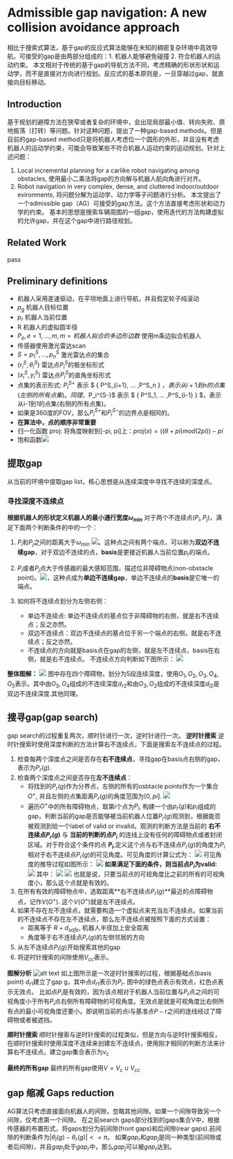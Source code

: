 # Admissible gap navigation: A new collision avoidance approach
相比于搜索式算法，基于gap的反应式算法能够在未知的稠密复杂环境中高效导航。可接受的gap是由两部分组成的：1. 机器人能够避免碰撞 2. 符合机器人的运动约束。
本文相对于传统的基于gap的导航方法不同，考虑精确的形状形状和运动学，而不是直接对方向进行规划。反应式的基本原则是，一旦穿越过gap，就直接向目标移动。
## Introduction
基于规划的避障方法在狭窄或者复杂的环境中，会出现局部最小值、转向失败、原地振荡（打转）等问题。针对这种问题，提出了一种gap-based methods。但是目前的gap-based method只是将机器人考虑位一个圆形的外形，并且没有考虑机器人的运动学约束，可能会导致某些不符合机器人运动约束的运动规划。针对上述问题：
1. Local incremental planning for a carlike robot navigating among obstacles, 使用最小二乘法将gap的方向解与机器人航向角进行对齐。
2. Robot navigation in very complex, dense, and cluttered indoor/outdoor evironments, 将问题分解为运动学、动力学等子问题进行分析。
本文提出了一个admissible gap（AG）可接受的gap方法。这个方法直接考虑形状和动力学的约束。
基本的思想是搜索车辆周围的一组gap，使用迭代的方法构建虚拟的允许gap，并在这个gap中进行路径规划。
## Related Work
pass
## Preliminary definitions
- 机器人采用差速驱动，在平坦地面上进行导航，并且假定轮子纯滚动
- $p_g$ 机器人目标位置
- $p_r$ 机器人当前位置
- R 机器人的虚拟圆半径
- $P_e, e = 1,..., m, m = 机器人拟合的多边形边数$ 使用m条边拟合机器人
- 传感器使用激光雷达scan
- $S = {p^S_1,...,p^S_n}$ 激光雷达点的集合
- $(r^S_i, \theta^S_i)$ 雷达点$P^S_i$的极坐标形式
- $(x^S_i, y^S_i)$ 雷达点$P^S_i$的直角坐标形式
- 点集的表示形式: $P_i^{S+}$ 表示 $ \{ P^S_{i+1}, ... ,P^S_n \} $，表示从i+1到n的点集(左侧的所有点集)。同理，$P_i^{S-}$ 表示 $ \{ P^S_1, ... ,P^S_{i-1} \} $，表示从i-1到1的点集(右侧的所有点集)。
- 如果是360度的FOV，那么$P_i^{S+}$和$P_i^{S-}$的边界点是相同的。
- **在算法中，点的顺序非常重要**
- 归一化函数 proj: 将角度映射到[-pi, pi]上：$proj(x) = ((\theta + pi)mod(2pi)) - pi$
- 饱和函数![](images/2024-12-19-11-22-38.png)

## 提取gap
从当前的环境中提取gap list，核心思想是从连续深度中寻找不连续的深度点。
### 寻找深度不连续点
**根据机器人的形状定义机器人的最小通行宽度$\omega_{min}$**
对于两个不连续点$(P_i, P_j)$，满足下面两个判断条件的中的一个：
1. $P_i$和$P_j$之间的距离大于$\omega_{min}$ ![](images/2024-12-19-11-31-10.png)。这种点之间有两个端点，可以称为**双边不连续gap**，对于双边不连续的点，**basis**是更接近机器人当前位置$p_r$的端点。
   
2. $P_i$或者$P_j$点大于传感器的最大感知范围，描述位非障碍物点(non-obstacle point)。![](images/2024-12-19-11-33-09.png)，这种点成为**单边不连续gap**，单边不连续点的**basis**是它唯一的端点。

3. 如何将不连续点划分为左侧右侧：
   - 单边不连续点: 单边不连续点的基点位于非障碍物的右侧，就是右不连续点；反之亦然。
   - 双边不连续点：双边不连续点的基点位于另一个端点的右侧，就是右不连续点；反之亦然。
   - 不连续点的方向就是basis点在gap的左侧，就是左不连续点，basis在右侧，就是右不连续点。
    不连续点方向判断如下图所示：
    ![](images/151c898ff1595e8238c43917ada5124e.jpg)

**整体图解：**
![](images/2024-12-19-15-02-56.png)
图中存在四个障碍物，划分为5段连续深度，使用$O_1, O_2, O_3, O_4, O_5$表示。其中由$O_3, O_4$组成的不连续深度$d_{r2}$和由$O_3, O_2$组成的不连续深度$d_{l2}$是双边不连续深度.其他同理。

## 搜寻gap(gap search)
gap search的过程重复两次，顺时针进行一次，逆时针进行一次。
**逆时针搜索**
逆时针搜索时使用深度判断的方法计算右不连续点，下面是搜索左不连续点的过程。
1. 检查每两个深度点之间是否存在**右不连续点**，寻找gap在basis点右侧的gap，表示为$P_r(g)$.
2. 检查两个深度点之间是否存在**左不连续点**：
   - 将找到的$P_r(g)$作为分界点，左侧的所有的osbtacle points作为一个集合$O^+$, 并且左侧的点集距离$P_r(g)$的角度范围为$[0, pi]$. ![](images/2024-12-19-17-16-28.png)
   - 遍历$O^+$中的所有障碍物点，取第i个点为$P_i$, 构建一个由$p_r(g)$和$p_i$组成的gap，判断当前的gap是否能够被当前机器人位置$P_r(g)$观测到，根据能否被观测到给一个label of valid or invalid。观测的判断方法是当前的 **右不连续点$P_r(g)$** 与 **当前的判断的点$P_i$** 的连线上没有任何的障碍物点或者封闭区域。对于符合这个条件的点 **$P_i$**,定义这个点与右不连续点$P_r(g)$的角度为$P_i$相对于右不连续点$P_r(g)$的可见角度。可见角度的计算公式为：
    ![](images/2024-12-19-17-42-47.png)
    可见角度的推导过程如图所示：
    ![](images/2024-12-19-19-54-03.png)
    **如果满足下面的条件，则当前点$P_i$为valid:**
    ![](images/2024-12-19-20-00-24.png)
    其中：
    ![](images/2024-12-19-20-01-58.png)
    ![](images/2024-12-19-20-02-18.png)
    也就是说，只要当前点的可视角度比之前的所有的可视角度小，那么这个点就是有效的。
3. 在所有有效的障碍物点中，选取距离**右不连续点$P_r(g)$**最近的点障碍物点，记作$V(O^+)$. 这个$V(O^+)$就是左不连续点。
4. 如果不存在左不连续点，就需要构造一个虚拟点来充当左不连续点。如果当前的不连续点不存在左不连续点，那么左不连续点被按照下面的方式设置：
   - 距离等于 $R+d_{safe}$, 机器人半径加上安全距离
   - 角度等于右不连续点$P_r(g)$的左侧邻居的方向
5. 从左不连续点$P_l(g)$开始搜索其他的gap
6. 将逆时针搜索的间隙使用$V_{cc}$表示。

**图解分析**
![alt text](image.png)
如上图所示是一次逆时针搜索的过程，根据基础点(basis point) $d_{r1}$建立了gap g，其中点$d_{r1}$表示为$P_r$.
图中的绿色点表示有效点，红色点表示无效点。
比如点$P_i$是有效的，因为该点相对于机器人当前位置与$P_r$点之间的可视角度小于所有$P_i$点右侧所有障碍物的可视角度。无效点是就是可视角度比右侧所有点的最小可视角度还要小。即说明当前的点i与基准点$P-r$之间的连线经过了障碍物或者被遮挡。

**顺时针搜索**
顺时针搜索与逆时针搜索的过程类似，但是方向与逆时针搜索相反，在顺时针搜索时使用深度不连续来创建左不连续点，使用刚才相同的判断方法来计算右不连续点。建立gap集合表示为$v_c$

**最终的所有gap**
最终的所有gap使用$V = V_c \cup V_{cc}$


## gap 缩减 Gaps reduction
AG算法只考虑直接面向机器人的间隙，忽略其他间隙。如果一个间隙导致另一个间隙，仅考虑第一个间隙。
在之前search gaps部分找到的gaps集合V中，根据传感器的布置形式，将gaps划分为前间隙(front gaps)和后间隙(rear gaps).前间隙的判断条件为$|\theta_l(g) - \theta_r(g)| <= \pi$。
如果$gap_r$和$gap_j$是同一种类型(前间隙或者后间隙)，并且$gap_j$处于$gap_r$中，那么$gap_j$可以被$gap_r$达到。
